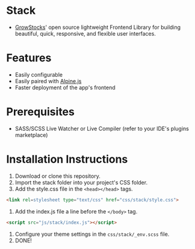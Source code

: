 # Stack
- [GrowStocks](https://growstocks.xyz)' open source lightweight Frontend Library for building beautiful, quick, responsive, and flexible user interfaces.

# Features
- Easily configurable
- Easily paired with [Alpine.js](https://github.com/alpinejs/alpine)
- Faster deployment of the app's frontend

# Prerequisites
* SASS/SCSS Live Watcher or Live Compiler (refer to your IDE's plugins marketplace)

# Installation Instructions
1. Download or clone this repository.
1. Import the stack folder into your project's CSS folder.
1. Add the style.css file in the `<head></head>` tags.
```html
<link rel=stylesheet type="text/css" href="css/stack/style.css">
```
1. Add the index.js file a line before the `</body>` tag.
```html
<script src="js/stack/index.js"></script>
```
1. Configure your theme settings in the `css/stack/_env.scss` file.
1. DONE!
